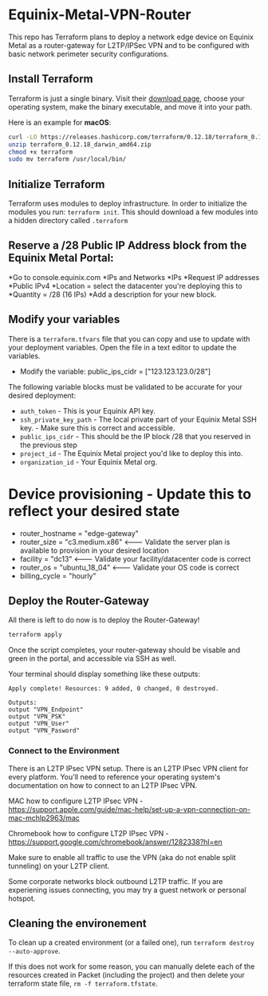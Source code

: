 # Equinix-Metal-VPN-Router

This repo has Terraform plans to deploy a network edge device on Equinix Metal as a router-gateway for L2TP/IPSec VPN and to be configured with basic network perimeter security configurations.

## Install Terraform 
Terraform is just a single binary.  Visit their [download page](https://www.terraform.io/downloads.html), choose your operating system, make the binary executable, and move it into your path. 
 
Here is an example for **macOS**: 
```bash 
curl -LO https://releases.hashicorp.com/terraform/0.12.18/terraform_0.12.18_darwin_amd64.zip 
unzip terraform_0.12.18_darwin_amd64.zip 
chmod +x terraform 
sudo mv terraform /usr/local/bin/ 
``` 

## Initialize Terraform 
Terraform uses modules to deploy infrastructure. In order to initialize the modules you run: `terraform init`. This should download a few modules into a hidden directory called `.terraform` 


## Reserve a /28 Public IP Address block from the Equinix Metal Portal:
*Go to console.equinix.com
  *IPs and Networks
    *IPs
      *Request IP addresses
        *Public IPv4
        *Location = select the datacenter you're deploying this to
        *Quantity = /28 (16 IPs)
        *Add a description for your new block.


## Modify your variables 
There is a `terraform.tfvars` file that you can copy and use to update with your deployment variables. Open the file in a text editor to update the variables.

* Modify the variable: public_ips_cidr = ["123.123.123.0/28"]

The following variable blocks must be validated to be accurate for your desired deployment:

* `auth_token` - This is your Equinix API key.
* `ssh_private_key_path` - The local private part of your Equinix Metal SSH key. - Make sure this is correct and accessible.
* `public_ips_cidr` - This should be the IP block /28 that you reserved in the previous step
* `project_id` - The Equinix Metal project you'd like to deploy this into.
* `organization_id` - Your Equinix Metal org.

# Device provisioning - Update this to reflect your desired state
* router_hostname = "edge-gateway"
* router_size = "c3.medium.x86"     <--- Validate the server plan is available to provision in your desired location
* facility = "dc13"                 <--- Validate your facility/datacenter code is correct
* router_os = "ubuntu_18_04"        <--- Validate your OS code is correct
* billing_cycle = "hourly"          

 
## Deploy the Router-Gateway 
 
All there is left to do now is to deploy the Router-Gateway! 

```bash 
terraform apply
``` 

Once the script completes, your router-gateway should be visable and green in the portal, and accessible via SSH as well. 

Your terminal should display something like these outputs:

``` 
Apply complete! Resources: 9 added, 0 changed, 0 destroyed. 
 
Outputs: 
output "VPN_Endpoint"
output "VPN_PSK" 
output "VPN_User" 
output "VPN_Pasword" 
``` 
### Connect to the Environment

There is an L2TP IPsec VPN setup. There is an L2TP IPsec VPN client for every platform. You'll need to reference your operating system's documentation on how to connect to an L2TP IPsec VPN.

MAC how to configure L2TP IPsec VPN - https://support.apple.com/guide/mac-help/set-up-a-vpn-connection-on-mac-mchlp2963/mac

Chromebook how to configure LT2P IPsec VPN - https://support.google.com/chromebook/answer/1282338?hl=en

Make sure to enable all traffic to use the VPN (aka do not enable split tunneling) on your L2TP client.

Some corporate networks block outbound L2TP traffic. If you are experiening issues connecting, you may try a guest network or personal hotspot.

## Cleaning the environement
To clean up a created environment (or a failed one), run `terraform destroy --auto-approve`.

If this does not work for some reason, you can manually delete each of the resources created in Packet (including the project) and then delete your terraform state file, `rm -f terraform.tfstate`.
